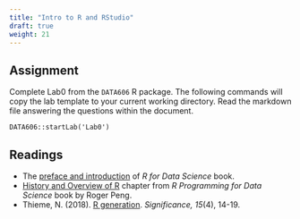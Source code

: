 ```yaml
---
title: "Intro to R and RStudio"
draft: true
weight: 21
---
```


## Assignment

Complete Lab0 from the `DATA606` R package. The following commands will copy the lab template to your current working directory. Read the markdown file answering the questions within the document.

```
DATA606::startLab('Lab0')
```


## Readings

* The [preface and introduction](https://r4ds.had.co.nz/introduction.html) of *R for Data Science* book.
* [History and Overview of R](https://bookdown.org/rdpeng/rprogdatascience/history-and-overview-of-r.html) chapter from *R Programming for Data Science* book by Roger Peng.
* Thieme, N. (2018). [R generation](https://github.com/jbryer/EPSY887-Fall2019/blob/master/articles/Thieme-2018-Significance.pdf). *Significance, 15*(4), 14-19.